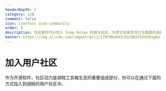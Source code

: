 ```yaml
---
headerDepth: 2
category: 公告
comment: false
icon: iconfont icon-community
order: 8
description: 在这里你可以加入 Snap Hutao 的相关社区，与其它玩家交流方方面面的话题。
banner: https://img.alicdn.com/imgextra/i1/1797064093/O1CN01FkOS5H1g6e1z8LCaD_!!1797064093.png
---
```


# 加入用户社区

作为开源软件，社区动力是胡桃工具箱生态的重要组成部分，你可以在通过下面的方式加入到胡桃的用户社区中。

<div class="vp-card-container">
  <VPCard
    title="Discord"
    desc="Yb8bykaUKp"
    logo="/images/202312/discord.svg"
    link="https://discord.gg/Yb8bykaUKp"
    background="rgba(88, 101, 242, 0.15)"
  />
  <VPCard
    title="胡桃 QQ 用户群 1"
    desc="567908135"
    logo="/images/202312/tencent.svg"
    link="https://qm.qq.com/q/1dWqXkCFVQ"
    background="rgba(228, 0, 54, 0.15)"
  />
  <VPCard
    title="胡桃 QQ 用户群 2"
    desc="825460590"
    logo="/images/202312/tencent.svg"
    link="https://qm.qq.com/q/Fy8j4Ziiac"
    background="rgba(228, 0, 54, 0.15)"
  />
  <VPCard
    title="胡桃 QQ 公告群"
    desc="仅用于发布公告，适合习惯潜水而不希望错过重要消息的用户"
    logo="/images/202312/tencent.svg"
    link="http://qm.qq.com/cgi-bin/qm/qr?_wv=1027&k=uxqsxPJPB_jOVbMFOzZv5LcDyIF2HAiu&authKey=Deo2c2ZhmqSAQ%2BGUL0ItD7bYtYG5blYxQor25BXoCcaCGllZYtZ4eDNwZ3yZz8gH&noverify=0&group_code=531960040"
    background="rgba(245, 158, 0, 0.15)"
  />
  <VPCard
    title="GitHub Discussion"
    desc="Snap Hutao 代码库讨论版块始终开放"
    logo="/images/202312/github-mark.svg"
    link="https://github.com/DGP-Studio/Snap.Hutao/discussions"
    background="rgba(155, 233, 168, 0.15)"
  />
</div>
